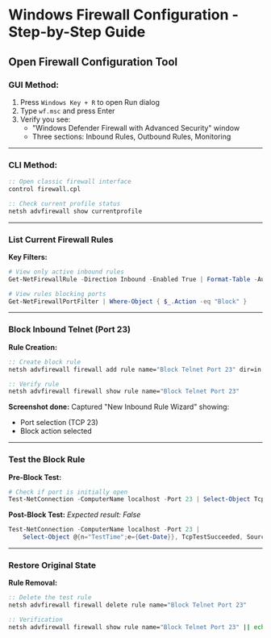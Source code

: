 
# Windows Firewall Configuration - Step-by-Step Guide

## Open Firewall Configuration Tool

### GUI Method:
1. Press `Windows Key + R` to open Run dialog  
2. Type `wf.msc` and press Enter  
3. Verify you see:  
   - "Windows Defender Firewall with Advanced Security" window  
   - Three sections: Inbound Rules, Outbound Rules, Monitoring  

---

### CLI Method:

```cmd
:: Open classic firewall interface
control firewall.cpl

:: Check current profile status
netsh advfirewall show currentprofile
````

---

### List Current Firewall Rules

**Key Filters:**

```powershell
# View only active inbound rules
Get-NetFirewallRule -Direction Inbound -Enabled True | Format-Table -AutoSize

# View rules blocking ports
Get-NetFirewallPortFilter | Where-Object { $_.Action -eq "Block" }
```

---

### Block Inbound Telnet (Port 23)

**Rule Creation:**

```cmd
:: Create block rule
netsh advfirewall firewall add rule name="Block Telnet Port 23" dir=in action=block protocol=TCP localport=23

:: Verify rule
netsh advfirewall firewall show rule name="Block Telnet Port 23"
```

**Screenshot done:**
Captured "New Inbound Rule Wizard" showing:

* Port selection (TCP 23)
* Block action selected

---

### Test the Block Rule

**Pre-Block Test:**

```powershell
# Check if port is initially open
Test-NetConnection -ComputerName localhost -Port 23 | Select-Object TcpTestSucceeded
```

**Post-Block Test:**
*Expected result: False*

```powershell
Test-NetConnection -ComputerName localhost -Port 23 |
    Select-Object @{n="TestTime";e={Get-Date}}, TcpTestSucceeded, SourceAddress, RemotePort
```

---

### Restore Original State

**Rule Removal:**

```cmd
:: Delete the test rule
netsh advfirewall firewall delete rule name="Block Telnet Port 23"

:: Verification
netsh advfirewall firewall show rule name="Block Telnet Port 23" || echo "Rule successfully removed"
```


